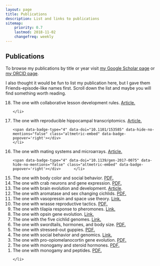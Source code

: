 ```yaml
---
layout: page
title: Publications
description: List and links to publications
sitemap:
    priority: 0.7
    lastmod: 2018-11-02
    changefreq: weekly
---
```


<script async src="https://badge.dimensions.ai/badge.js" charset="utf-8"></script>


<h2>
<a id="publications" class="anchor" href="#publications" aria-hidden="true"><span class="octicon octicon-link"></div></a>Publications</h2>

<p>To browse my publications by title or year visit <a href="http://scholar.google.com/citations?user=_bVy9pMAAAAJ&amp;hl=en&amp;oi=ao">my Google Scholar page</a> or <a href="http://orcid.org/0000-0002-7943-5650">my ORCID page</a>. </p>

<p>I also thought it would be fun to list my publication here, but I gave them Friends-episode-like names first. Scroll down the list and maybe you will find something worth reading.</p>

<script type='text/javascript' src='https://d1bxh8uas1mnw7.cloudfront.net/assets/embed.js'></script>
	      
<ol reversed>


<li>The one with collaborative lesson development rules.
	<a href="http://journals.plos.org/ploscompbiol/article?id=10.1371/journal.pcbi.1005963">Article.</a>	
	<span class="__dimensions_badge_embed__" data-doi="10.1371/journal.pcbi.1005963" data-hide-zero-citations="true" data-style="small_rectangle"></div>	
		<span data-badge-type="4" data-doi="10.1371/journal.pcbi.1005963" data-hide-no-mentions="false" class="altmetric-embed" data-badge-popover='right'></div>
	
	</li>	

<li>The one with reproducible hippocampal transcriptomics.
	<a href="http://biorxiv.org/content/early/2017/06/21/153585">Article.</a>	
<span class="__dimensions_badge_embed__" data-doi="10.1101/153585" data-hide-zero-citations="true" data-style="small_rectangle"></div>	

	<span data-badge-type="4" data-doi="10.1101/153585" data-hide-no-mentions="false" class="altmetric-embed" data-badge-popover='right'></div>
	</li>	


<li>The one with mating systems and microarrays.
	<a href="http://www.nrcresearchpress.com/doi/abs/10.1139/gen-2017-0075?url_ver=Z39.88-2003&rfr_id=ori:rid:crossref.org&rfr_dat=cr_pub%3dpubmed">Article.</a>

<div class="__dimensions_badge_embed__" data-doi="10.1139/gen-2017-0075" data-hide-zero-citations="true" data-style="small_rectangle"></div>		
	
	
	<span data-badge-type="4" data-doi="10.1139/gen-2017-0075" data-hide-no-mentions="false" class="altmetric-embed" data-badge-popover='right'></div>		</li>		


<li>The one with body color and social behavior.
	<a href="https://cichlid.biosci.utexas.edu/sites/default/files/evoneuro/files/dijkstra_et_al._2017.pdf">PDF.</a>
	<span data-badge-type="4" data-doi="10.1098/rspb.2016.2838" data-hide-no-mentions="false" class="altmetric-embed" data-badge-popover='right'></div>
	<span class="__dimensions_badge_embed__" data-doi="10.1098/rspb.2016.2838" data-hide-zero-citations="true" data-style="small_rectangle"></div>	
	</li>	


<li>The one with crab neurons and gene expression.   
	<a href="http://biorxiv.org/content/early/2017/02/10/107342">PDF.</a> 
	<span  data-badge-type="4" data-doi="10.1101/107342." data-hide-no-mentions="false" class="altmetric-embed" data-badge-popover='right'></div>
		<span class="__dimensions_badge_embed__" data-doi="10.1101/107342." data-hide-zero-citations="true" data-style="small_rectangle"></div>	
 </li>


<li>The one with brain evolution and development. <a href="http://onlinelibrary.wiley.com/doi/10.1002/9781118316757.ch15/summary;jsessionid=EB7AD7A6F077FF7A89EEE0C71E70A8FD.f02t03">Article</a>.
	<span data-badge-type="4" data-doi="10.1002/9781118316757.ch15" data-hide-no-mentions="false" class="altmetric-embed" data-badge-popover='right'></div>
			<span class="__dimensions_badge_embed__" data-doi="10.1002/9781118316757.ch15" data-hide-zero-citations="true" data-style="small_rectangle"></div>	
	 </li>	


<li>The one with aromatase and sex changing cichlids. 
	<a href="https://cichlid.biosci.utexas.edu/sites/default/files/evoneuro/files/goppert_et_al._2016.pdf">PDF.</a>
	<span data-badge-type="4" data-doi="10.1159/000445463" data-hide-no-mentions="false" class="altmetric-embed" data-badge-popover='right'></div>
				<span class="__dimensions_badge_embed__" data-doi="10.1159/000445463" data-hide-zero-citations="true" data-style="small_rectangle"></div>	
	</li>


<li>The one with vasopressin and space use theory. 
	<a href="http://frontiersinzoology.biomedcentral.com/articles/10.1186/1742-9994-12-S1-S16">Link.</a> 
	<span data-badge-type="4" data-doi="10.1186/1742-9994-12-S1-S16" data-hide-no-mentions="false" class="altmetric-embed" data-badge-popover='right'></div> 
					<span class="__dimensions_badge_embed__" data-doi="10.1186/1742-9994-12-S1-S16" data-hide-zero-citations="true" data-style="small_rectangle"></div>	
</li>


<li>The one with wrasse reproductive tactics. 
	<a href="https://cichlid.biosci.utexas.edu/sites/default/files/evoneuro/files/2015.stiver.ethology_0.pdf">PDF.</a> 
	<span  data-badge-type="4" data-doi="10.1111/eth.12324" data-hide-no-mentions="false" class="altmetric-embed" data-badge-popover='right'></div>  
		<span class="__dimensions_badge_embed__" data-doi="10.1111/eth.12324" data-hide-zero-citations="true" data-style="small_rectangle"></div>	
	</li>


<li>The one with tilapia response to pheromones.
	<a href="https://bmcgenomics.biomedcentral.com/articles/10.1186/s12864-015-1255-4">Link.</a> 
	<span  data-badge-type="4" data-doi="10.1186/s12864-015-1255-4." data-hide-no-mentions="false" class="altmetric-embed" data-badge-popover='right'></div> 
			<span class="__dimensions_badge_embed__" data-doi="10.1186/s12864-015-1255-4." data-hide-zero-citations="true" data-style="small_rectangle"></div>	
	</li>  


<li>The one with opsin gene evolution.
	<a href="http://www.ncbi.nlm.nih.gov/pmc/articles/PMC4321264/">Link.</a> 
	<span data-badge-type="4" data-doi="10.1073/pnas.1423685112" data-hide-no-mentions="false" class="altmetric-embed" data-badge-popover='right'></div> 
				<span class="__dimensions_badge_embed__" data-doi="10.1073/pnas.1423685112" data-hide-zero-citations="true" data-style="small_rectangle"></div>	
	</li>


<li>The one with the five cichlid genomes. 
	<a href="http://www.nature.com/nature/journal/v513/n7518/abs/nature13726.html">Link.</a> 
	<span  data-badge-type="4" data-doi="10.1038/nature.2014.14583" data-hide-no-mentions="false" class="altmetric-embed" data-badge-popover='right'></div> 
	 <span class="__dimensions_badge_embed__" data-doi="10.1038/nature.2014.14583" data-hide-zero-citations="true" data-style="small_rectangle"></div>	
	</li>


<li>The one with swordtails, hormones, and body size.
	<a href="https://cichlid.biosci.utexas.edu/sites/default/files/evoneuro/files/2014.smith_.biofish.pdf">PDF.</a>
	<span  data-badge-type="4" data-doi="10.1007/s10641-014-0234-y" data-hide-no-mentions="false" class="altmetric-embed" data-badge-popover='right'></div>
		 <span class="__dimensions_badge_embed__" data-doi="10.1007/s10641-014-0234-y" data-hide-zero-citations="true" data-style="small_rectangle"></div>	
	</li>


<li>The one with stressed-out guppies.
	<a href="https://cichlid.biosci.utexas.edu/sites/default/files/evoneuro/files/2014.fischer.hb_.pdf">PDF.</a> 
	<span  data-badge-type="4" data-doi="10.1016/j.yhbeh.2013.12.010" data-hide-no-mentions="false" class="altmetric-embed" data-badge-popover='right'></div>
			 <span class="__dimensions_badge_embed__" data-doi="10.1016/j.yhbeh.2013.12.010" data-hide-zero-citations="true" data-style="small_rectangle"></div>	
	</li>


<li>The one with social behavior and genomics. 
	<a href="http://link.springer.com/chapter/10.1007/978-94-007-7347-9_8">Link.</a> 
	<span data-badge-type="4" data-doi="10.1007/978-94-007-7347-9_8." data-hide-no-mentions="false" class="altmetric-embed" data-badge-popover='right'></div> 
	 <span class="__dimensions_badge_embed__" data-doi="10.1007/978-94-007-7347-9_8." data-hide-zero-citations="true" data-style="small_rectangle"></div>	
	</li>


<li>The one with pro-opiomelanocortin gene evolution. 
	<a href="https://cichlid.biosci.utexas.edu/sites/default/files/evoneuro/files/2014.harris.gce_.pdf">PDF.</a> 
	<span  data-badge-type="4" data-doi="10.1016/j.ygcen.2013.10.007" data-hide-no-mentions="false" class="altmetric-embed" data-badge-popover='right'></div>
		 <span class="__dimensions_badge_embed__" data-doi="10.1016/j.ygcen.2013.10.007" data-hide-zero-citations="true" data-style="small_rectangle"></div>	
	</li>


<li>The one with monogamy and steroid hormones. 
	<a href="https://cichlid.biosci.utexas.edu/sites/default/files/evoneuro/files/2013.sessa_.gce_.pdf">PDF.</a> 
	<span  data-badge-type="4" data-doi="10.1016/j.ygcen.2013.04.031" data-hide-no-mentions="false" class="altmetric-embed" data-badge-popover='right'></div> 
			 <span class="__dimensions_badge_embed__" data-doi="10.1016/j.ygcen.2013.04.031" data-hide-zero-citations="true" data-style="small_rectangle"></div>	
	</li>


<li>The one with monogamy and peptides. 
	<a href="https://cichlid.biosci.utexas.edu/sites/default/files/evoneuro/files/2013.oldfield.hb_.pdf">PDF.</a> 
	<span  data-badge-type="4" data-doi="10.1016/j.yhbeh.2013.04.006" data-hide-no-mentions="false" class="altmetric-embed" data-badge-popover='right'></div> 
				 <span class="__dimensions_badge_embed__" data-doi="10.1016/j.yhbeh.2013.04.006" data-hide-zero-citations="true" data-style="small_rectangle"></div>	

	</li>
</ol>
	  